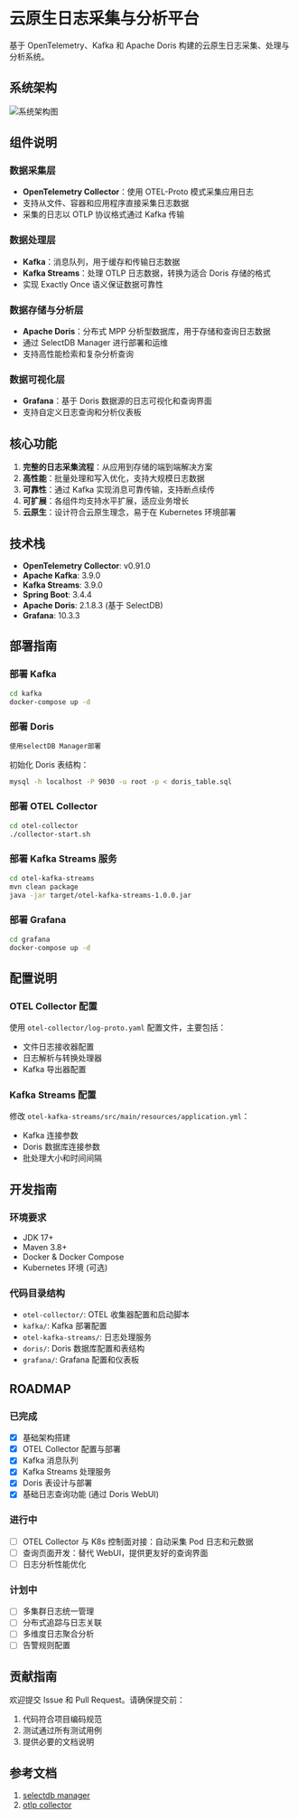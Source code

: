# 云原生日志采集与分析平台

基于 OpenTelemetry、Kafka 和 Apache Doris 构建的云原生日志采集、处理与分析系统。

## 系统架构

![系统架构图](docs/log.jpg)

## 组件说明

### 数据采集层
- **OpenTelemetry Collector**：使用 OTEL-Proto 模式采集应用日志
- 支持从文件、容器和应用程序直接采集日志数据
- 采集的日志以 OTLP 协议格式通过 Kafka 传输

### 数据处理层
- **Kafka**：消息队列，用于缓存和传输日志数据
- **Kafka Streams**：处理 OTLP 日志数据，转换为适合 Doris 存储的格式
- 实现 Exactly Once 语义保证数据可靠性

### 数据存储与分析层
- **Apache Doris**：分布式 MPP 分析型数据库，用于存储和查询日志数据
- 通过 SelectDB Manager 进行部署和运维
- 支持高性能检索和复杂分析查询

### 数据可视化层
- **Grafana**：基于 Doris 数据源的日志可视化和查询界面
- 支持自定义日志查询和分析仪表板

## 核心功能

1. **完整的日志采集流程**：从应用到存储的端到端解决方案
2. **高性能**：批量处理和写入优化，支持大规模日志数据
3. **可靠性**：通过 Kafka 实现消息可靠传输，支持断点续传
4. **可扩展**：各组件均支持水平扩展，适应业务增长
5. **云原生**：设计符合云原生理念，易于在 Kubernetes 环境部署

## 技术栈

- **OpenTelemetry Collector**: v0.91.0
- **Apache Kafka**: 3.9.0
- **Kafka Streams**: 3.9.0
- **Spring Boot**: 3.4.4
- **Apache Doris**: 2.1.8.3 (基于 SelectDB)
- **Grafana**: 10.3.3

## 部署指南

### 部署 Kafka

```bash
cd kafka
docker-compose up -d
```

### 部署 Doris
```bash
使用selectDB Manager部署
```

初始化 Doris 表结构：

```bash
mysql -h localhost -P 9030 -u root -p < doris_table.sql
```

### 部署 OTEL Collector

```bash
cd otel-collector
./collector-start.sh
```

### 部署 Kafka Streams 服务

```bash
cd otel-kafka-streams
mvn clean package
java -jar target/otel-kafka-streams-1.0.0.jar
```

### 部署 Grafana

```bash
cd grafana
docker-compose up -d
```

## 配置说明

### OTEL Collector 配置

使用 `otel-collector/log-proto.yaml` 配置文件，主要包括：
- 文件日志接收器配置
- 日志解析与转换处理器
- Kafka 导出器配置

### Kafka Streams 配置

修改 `otel-kafka-streams/src/main/resources/application.yml`：
- Kafka 连接参数
- Doris 数据库连接参数
- 批处理大小和时间间隔

## 开发指南

### 环境要求

- JDK 17+
- Maven 3.8+
- Docker & Docker Compose
- Kubernetes 环境 (可选)

### 代码目录结构

- `otel-collector/`: OTEL 收集器配置和启动脚本
- `kafka/`: Kafka 部署配置
- `otel-kafka-streams/`: 日志处理服务
- `doris/`: Doris 数据库配置和表结构
- `grafana/`: Grafana 配置和仪表板

## ROADMAP

### 已完成
- [x] 基础架构搭建
- [x] OTEL Collector 配置与部署
- [x] Kafka 消息队列
- [x] Kafka Streams 处理服务
- [x] Doris 表设计与部署
- [x] 基础日志查询功能 (通过 Doris WebUI)

### 进行中
- [ ] OTEL Collector 与 K8s 控制面对接：自动采集 Pod 日志和元数据
- [ ] 查询页面开发：替代 WebUI，提供更友好的查询界面
- [ ] 日志分析性能优化

### 计划中

- [ ] 多集群日志统一管理
- [ ] 分布式追踪与日志关联
- [ ] 多维度日志聚合分析
- [ ] 告警规则配置

## 贡献指南

欢迎提交 Issue 和 Pull Request。请确保提交前：
1. 代码符合项目编码规范
2. 测试通过所有测试用例
3. 提供必要的文档说明


## 参考文档
1. [selectdb manager](https://selectdb.com/download/enterprise)
2. [otlp collector](https://opentelemetry.io/docs/collector)